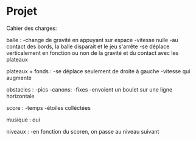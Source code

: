 # Projet

Cahier des charges:


balle : -change de gravité en appuyant sur espace
        -vitesse nulle
        -au contact des bords, la balle disparait et le jeu s'arrête
        -se déplace verticalement en fonction ou non de la gravité et du contact avec les plateaux

plateaux + fonds : -se déplace seulement de droite à gauche
                   -vitesse qui augmente
                   
obstacles : -pics
            -canons: -fixes
                     -envoient un boulet sur une ligne horizontale
                     
score : -temps
        -étoiles colléctées
        
        
musique : oui

niveaux : -en fonction du scoren, on passe au niveau suivant
         
                     
                
        
